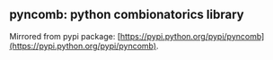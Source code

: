 pyncomb: python combionatorics library
--------------------------------------

Mirrored from pypi package: [https://pypi.python.org/pypi/pyncomb](https://pypi.python.org/pypi/pyncomb).

